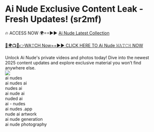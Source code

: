 # Ai Nude Exclusive Content Leak - Fresh Updates! (sr2mf)

🔥 ACCESS NOW 🌍==►► <a href="https://tinyurl.com/2mz8nhtm" rel="nofollow">Ai Nude Latest Collection</a>
<br><br>
[🔴🌍📺📱👉WA𝚃CH Now==►► CLICK HERE TO Ai Nude 𝚆𝙰𝚃𝙲𝙷 NOW](https://tinyurl.com/2mz8nhtm)
<br><br>
Unlock Ai Nude's private videos and photos today! Dive into the newest 2025 content updates and explore exclusive material you won’t find anywhere else.
<br>
<a href="https://tinyurl.com/2mz8nhtm" rel="nofollow" data-target="animated-image.originalLink"><img src="https://camo.githubusercontent.com/8a4f000d20f83aca3bf7ec5f350d767afa0574a8a352519fd8cfa583a6f93a33/68747470733a2f2f692e696d6775722e636f6d2f644a486b345a712e676966" data-canonical-src="https://i.imgur.com/dJHk4Zq.gif" style="max-width: 100%; display: inline-block;" data-target="animated-image.originalImage"></a>
<br>
ai nudes<br>
ai nudes ai<br>
nudes ai<br>
ai nude ai<br>
nuded ai<br>
ai - nudes<br>
ai nudes .app<br>
nude ai artwork<br>
ai nude generation<br>
ai nude photography